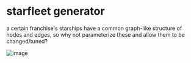 # starfleet generator

a certain franchise's starships have a common graph-like structure of nodes and edges, so why not parameterize these and allow them to be changed/tuned?

![image](https://user-images.githubusercontent.com/3287519/45581139-1350ba00-b867-11e8-9d8a-4775820b974d.png)
